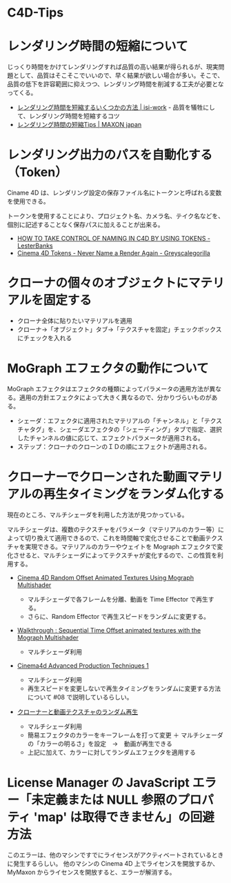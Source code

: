 # C4D-Tips

# レンダリング時間の短縮について

じっくり時間をかけてレンダリングすれば品質の高い結果が得られるが、現実問題として、品質はそこそこでいいので、早く結果が欲しい場合が多い。そこで、品質の低下を許容範囲に抑えつつ、レンダリング時間を削減する工夫が必要となってくる。

- [レンダリング時間を短縮するいくつかの方法 | isi-work](https://isi-work.com/20160122/fstcg/) - 品質を犠牲にして、レンダリング時間を短縮するコツ
- [レンダリング時間の短縮Tips | MAXON japan](https://www.maxonjapan.jp/archives/2906)


# レンダリング出力のパスを自動化する（Token）

Ciname 4D は、レンダリング設定の保存ファイル名にトークンと呼ばれる変数を使用できる。

トークンを使用することにより、プロジェクト名、カメラ名、テイク名などを、個別に記述することなく保存パスに加えることが出来る。

- [HOW TO TAKE CONTROL OF NAMING IN C4D BY USING TOKENS - LesterBanks](https://lesterbanks.com/2018/11/naming-c4d-using-tokens/)
- [Cinema 4D Tokens - Never Name a Render Again - Greyscalegorilla](https://greyscalegorilla.com/cinema-4d-tokens-never-name-a-render-again/)

# クローナの個々のオブジェクトにマテリアルを固定する

- クローナ全体に貼りたいマテリアルを適用
- クローナ→「オブジェクト」タブ→「テクスチャを固定」チェックボックスにチェックを入れる

# MoGraph エフェクタの動作について

MoGraph エフェクタはエフェクタの種類によってパラメータの適用方法が異なる。適用の方針エフェクタによって大きく異なるので、分かりづらいものがある。

- シェーダ：エフェクタに適用されたマテリアルの「チャンネル」と「テクスチャタグ」を、シェーダエフェクタの「シェーディング」タブで指定、選択したチャンネルの値に応じて、エフェクトパラメータが適用される。
- ステップ：クローナのクローンのＩＤの順にエフェクトが適用される。

# クローナーでクローンされた動画マテリアルの再生タイミングをランダム化する

現在のところ、マルチシェーダを利用した方法が見つかっている。

マルチシェーダは、複数のテクスチャをパラメータ（マテリアルのカラー等）によって切り換えて適用できるので、これを時間軸で変化させることで動画テクスチャを実現できる。マテリアルのカラーやウェイトを Mograph エフェクタで変化させると、マルチシェーダによってテクスチャが変化するので、この性質を利用する。

- [Cinema 4D Random Offset Animated Textures Using Mograph Multishader](https://vimeo.com/21302433)
  - マルチシェーダで各フレームを分離、動画を Time Effector で再生する。
  - さらに、Random Effector で再生スピードをランダムに変更する。

- [Walkthrough : Sequential Time Offset animated textures with the Mograph Multishader](https://vimeo.com/55689488)
  - マルチシェーダ利用

- [Cinema4d Advanced Production Techniques 1](https://vimeo.com/ondemand/c4dapt/90202601)
  - マルチシェーダ利用
  - 再生スピードを変更しないで再生タイミングをランダムに変更する方法について #08 で説明しているらしい。

- [クローナーと動画テクスチャのランダム再生](http://www.tmsmedia.co.jp/phpbb/viewtopic.php?f=4&t=464)
  - マルチシェーダ利用
  - 簡易エフェクタのカラーをキーフレームを打って変更 ＋ マルチシェーダの「カラーの明るさ」を設定　→　動画が再生できる
  - 上記に加えて、カラーに対してランダムエフェクタを適用する

# License Manager の JavaScript エラー「未定義または NULL 参照のプロパティ 'map' は取得できません」の回避方法

このエラーは、他のマシンですでにライセンスがアクティベートされているときに発生するらしい。
他のマシンの Cinema 4D 上でライセンスを開放するか、MyMaxon からライセンスを開放すると、エラーが解消する。


